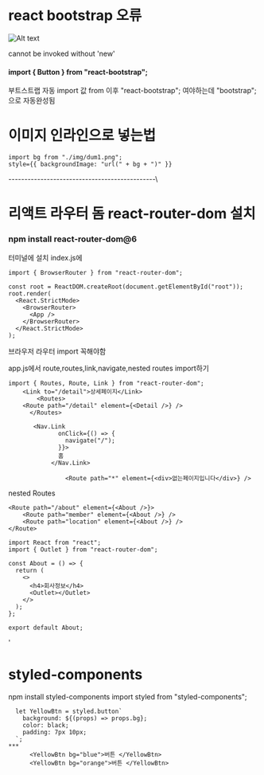 # react bootstrap 오류

![Alt text](image.png)

cannot be invoked without 'new'

#### import { Button } from "react-bootstrap";

부트스트랩 자동 import 값 from 이후 "react-bootstrap"; 여야하는데 "bootstrap"; 으로 자동완성됨

# 이미지 인라인으로 넣는법

```
import bg from "./img/dum1.png";
style={{ backgroundImage: "url(" + bg + ")" }}
```

----------------------------------------------\

# 리액트 라우터 돔 react-router-dom 설치

### npm install react-router-dom@6

터미널에 설치
index.js에

```
import { BrowserRouter } from "react-router-dom";

const root = ReactDOM.createRoot(document.getElementById("root"));
root.render(
  <React.StrictMode>
    <BrowserRouter>
      <App />
    </BrowserRouter>
  </React.StrictMode>
);
```

브라우저 라우터 import 꼭해야함

app.js에서 route,routes,link,navigate,nested routes import하기

```
import { Routes, Route, Link } from "react-router-dom";
    <Link to="/detail">상세페이지</Link>
        <Routes>
    <Route path="/detail" element={<Detail />} />
      </Routes>

       <Nav.Link
              onClick={() => {
                navigate("/");
              }}>
              홈
            </Nav.Link>

                <Route path="*" element={<div>없는페이지입니다</div>} />
```

nested Routes

```
<Route path="/about" element={<About />}>
    <Route path="member" element={<About />} />
    <Route path="location" element={<About />} />
</Route>
```

```
import React from "react";
import { Outlet } from "react-router-dom";

const About = () => {
  return (
    <>
      <h4>회사정보</h4>
      <Outlet></Outlet>
    </>
  );
};

export default About;
```

'

# styled-components

npm install styled-components
import styled from "styled-components";

```
  let YellowBtn = styled.button`
    background: ${(props) => props.bg};
    color: black;
    padding: 7px 10px;
  `;
***
      <YellowBtn bg="blue">버튼 </YellowBtn>
      <YellowBtn bg="orange">버튼 </YellowBtn>
```
